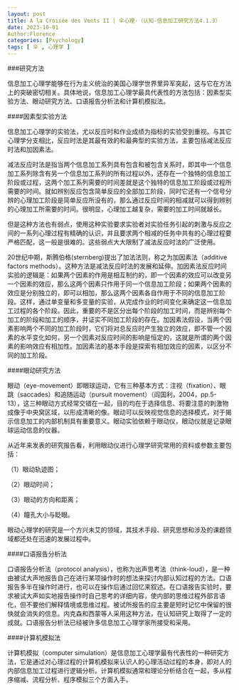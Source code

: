 ```yaml
---
layout: post
title: A la Croisée des Vents II | 伞心理-（认知-信息加工研究方法4.1.3）
date: 2023-10-01
Author:Florence
categories: [Psychology]
tags: [ 伞 , 心理学 ]
---
```


###研究方法

信息加工心理学能够在行为主义统治的美国心理学世界里异军突起，这与它在方法上的突破密切相关。具体地说，信息加工心理学最具代表性的方法包括：因素型实验方法、眼动研究方法、口语报告分析法和计算机模拟法。

####因素型实验方法

信息加工心理学的实验法，尤以反应时和作业成绩为指标的实验受到重视。与其它心理学分支相比，反应时法是其最有效的和最典型的实验方法，主要包括减法反应时法和加因素法。

减法反应时法是指当两个信息加工系列具有包含和被包含关系时，即其中一个信息加工系列除含有另一个信息加工系列的所有过程以外，还存在一个独特的信息加工阶段或过程，这两个加工系列需要的时间差就是这个独特的信息加工阶段或过程所需要的时间。就如辨别反应包含简单反应的全部加工阶段，同时它还有一个信号分辨的心理加工阶段是简单反应所没有的，那么通过反应时间的相减就可以得到辨别的心理加工所需要的时间。很明显，心理加工越复杂，需要的加工时间就越长。

但是这种方法也有弱点，使用这种实验要求实验者对实验任务引起的刺激与反应之间的一系列心理过程有精确的认识，并且要求两个相减的任务中共有的心理过程要严格匹配，这一般是很难的。这些弱点大大限制了减法反应时法的广泛使用。

20世纪中期，斯腾伯格(sternberg)提出了加法法则，称之为加因素法（additive factors methods）。这种方法是减法反应时法的发展和延伸。加因素法反应时间实验的逻辑是：如果两个因素的作用是相互制约的，即一个因素的效应可以改变另一个因素的效应，那么这两个因素只作用于同一个信息加工阶段；如果两个因素的效应是分别独立的，即可以相加，那么这两个因素各自作用于不同的信息加工阶段。这样，通过单变量和多变量的实验，从完成作业的时间变化来确定这一信息加工过程的各个阶段。因此，重要的不是区分出每个阶段的加工时间，而是辨别每个加工的阶段和加工的顺序，并证实不同加工阶段的存在。加因素法假设，当两个因素影响两个不同的加工阶段时，它们将对总反应时产生独立的效应，即不管一个因素的水平变化如何，另一个因素对反应时间的影响是恒定的，这就是所谓的两个因素的影响效应有相加性。加因素法的基本手段是探索有相加效应的因素，以区分不同的加工阶段。

####眼动研究方法

眼动（eye-movement）即眼球运动，它有三种基本方式：注视（fixation）、眼跳（saccades）和追随运动（pursuit movement）（阎国利，2004，pp.5-13），这三种眼动方式经常交错在一起，目的均在于选择信息、将要注意的刺激物成像于中央窝区域，以形成清晰的像。眼动可以反映视觉信息的选择模式，对于揭示信息加工的内部机制具有重要意义。眼动实验依赖于眼动仪，眼动仪就是记录眼球运动信息的仪器。

从近年来发表的研究报告看，利用眼动仪进行心理学研究常用的资料或参数主要包括：

（1）眼动轨迹图；

（2）眼动时间；

（3）眼动的方向和距离；

（4）瞳孔大小与眨眼。

眼动心理学的研究是一个方兴未艾的领域，其技术手段、研究思想和涉及的课题领域都还处在迅速的发展过程中。

####口语报告分析法

口语报告分析法（protocol analysis），也称为出声思考法（think-loud），是一种由被试大声地报告自己在进行某项操作时的想法来探讨内部认知过程的方法。口语报告多半在操作时进行，也可以在操作后通过回忆来叙述。在口语报告实验时，要求被试大声如实地报告操作时自己思考的详细内容，使内部的思维过程外部言语化，但不要他们解释情境或思维过程。被试所报告的应主要是短时记忆中保留的很快就会消失的信息。内克森和西蒙等人采用这种方法，在认知研究上取得了一定的成就。口语报告分析法已经被许多信息加工心理学家所接受和采用。

####计算机模拟法

计算机模拟（computer simulation）是信息加工心理学最有代表性的一种研究方法，它是通过对心理过程的计算机模拟来认识人的心理活动过程的本身，即对人的内部信息加工过程进行逻辑分析。计算机模拟通常和理论分析结合在一起，多从程序缩减、流程分析、程序模拟三个方面入手。